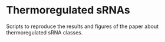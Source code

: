 # Thermoregulated sRNAs
Scripts to reproduce the results and figures of the paper about thermoregulated sRNA classes.
